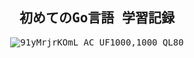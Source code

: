 <div align="center">
<samp>
  
  ## 初めてのGo言語 学習記録

  ![91yMrjrKOmL _AC_UF1000,1000_QL80_](https://github.com/kamijodev/learning-go/assets/53589016/0211c15a-948d-43cf-bed0-4016ffeb177e)
</samp>
</div>